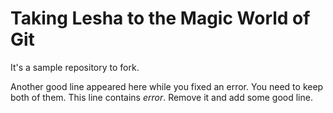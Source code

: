 # Taking Lesha to the Magic World of Git

It's a sample repository to fork.

Another good line appeared here while you fixed an error. You need to keep both of them.
This line contains *error*. Remove it and add some good line.
